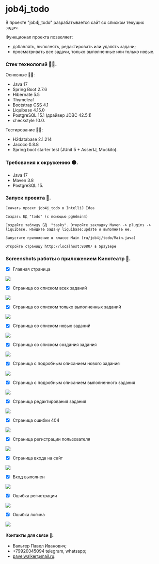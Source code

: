 # job4j_todo

В проекте "job4j_todo" разрабатывается сайт со списком текущих задач.

Функционал проекта позволяет:
* добавлять, выполнять, редактировать или удалять задачи;
* просматривать все задачи, только выполненные или только новые.

### Стек технологий :technologist:.
Основные :man_technologist:: 
- Java 17
- Spring Boot 2.7.6
- Hibernate 5.5
- Thymeleaf
- Bootstrap CSS 4.1
- Liquibase 4.15.0
- PostgreSQL 15.1 (драйвер JDBC 42.5.1)
- checkstyle 10.0.

Тестирование :mechanic::
- H2database 2.1.214
- Jacoco 0.8.8
- Spring boot starter test (JUnit 5 + AssertJ, Mockito).

### Требования к окружению :black_circle:.
- Java 17
- Maven 3.8
- PostgreSQL 15.

### Запуск проекта :running:.
```Скачать проект job4j_todo в IntelliJ Idea```

```Создать БД "todo" (с помощью pgAdmin4)```

```Cоздайте таблицу БД  "tasks". Откройте закладку Maven -> plugins -> liquibase. Найдите задачу liquibase:update и выполните ее.```

```Запустите приложение в классе Main (ru/job4j/todo/Main.java)```

```Откройте страницу http://localhost:8080/ в браузере```

### Screenshots работы с приложением Кинотеатр :cinema:.

- [x] Главная страница

![](https://raw.githubusercontent.com/PavelValger/job4j_todo/e0d3478dc097e91aa67d63b0845a4f0c745068e6/img/1.jpg)

- [x] Страница со списком всех заданий

![](https://raw.githubusercontent.com/PavelValger/job4j_todo/e0d3478dc097e91aa67d63b0845a4f0c745068e6/img/2.jpg)

- [x] Страница со списком только выполненных заданий

![](https://raw.githubusercontent.com/PavelValger/job4j_todo/e0d3478dc097e91aa67d63b0845a4f0c745068e6/img/3.jpg)

- [x] Страница со списком новых заданий

![](https://raw.githubusercontent.com/PavelValger/job4j_todo/e0d3478dc097e91aa67d63b0845a4f0c745068e6/img/4.jpg)

- [x] Страница со списком создания задания

![](https://github.com/PavelValger/job4j_todo/blob/master/img/5.jpg?raw=true)

- [x] Страница с подробным описанием нового задания

![](https://raw.githubusercontent.com/PavelValger/job4j_todo/e0d3478dc097e91aa67d63b0845a4f0c745068e6/img/6.jpg)

- [x] Страница с подробным описанием выполненного задания

![](https://raw.githubusercontent.com/PavelValger/job4j_todo/e0d3478dc097e91aa67d63b0845a4f0c745068e6/img/7.jpg)

- [x] Страница редактирования задания

![](https://github.com/PavelValger/job4j_todo/blob/master/img/8.jpg?raw=true)

- [x] Страница ошибки 404

![](https://raw.githubusercontent.com/PavelValger/job4j_todo/e0d3478dc097e91aa67d63b0845a4f0c745068e6/img/9.jpg)

- [x] Страница регистрации пользователя

![](https://raw.githubusercontent.com/PavelValger/job4j_todo/1ebefe2053ab1e37c16364c667919f2ade488ade/img/страница%20регистрации.jpg)

- [x] Страница входа на сайт

![](https://raw.githubusercontent.com/PavelValger/job4j_todo/1ebefe2053ab1e37c16364c667919f2ade488ade/img/страница%20входа.jpg)

- [x] Вход выполнен

![](https://raw.githubusercontent.com/PavelValger/job4j_todo/1ebefe2053ab1e37c16364c667919f2ade488ade/img/вход%20выполнен.jpg)

- [x] Ошибка регистрации

![](https://raw.githubusercontent.com/PavelValger/job4j_todo/2644be77e2d133d806990cac0adcff7cfbb8b62b/img/ошибка%20регистрации.jpg)

- [x] Ошибка логина

![](https://raw.githubusercontent.com/PavelValger/job4j_todo/1ebefe2053ab1e37c16364c667919f2ade488ade/img/ошибка%20логина.jpg)


#### Контакты для связи :iphone::
* Вальгер Павел Иванович;
* +79920045094 telegram, whatsapp;
* pavelwalker@mail.ru.
